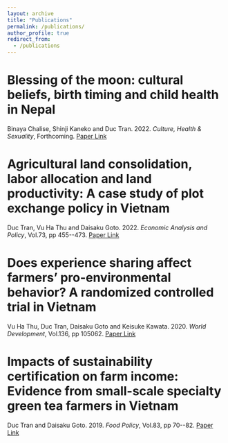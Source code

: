 ```yaml
---
layout: archive
title: "Publications"
permalink: /publications/
author_profile: true
redirect_from:
  - /publications
---
```


<!-- {% if author.googlescholar %}
  You can also find my articles on <u><a href="{{author.googlescholar}}">my Google Scholar profile</a>.</u>
{% endif %}

{% include base_path %}

{% for post in site.publications reversed %}
  {% include archive-single.html %}
{% endfor %} -->

# Blessing of the moon: cultural beliefs, birth timing and child health in Nepal
Binaya Chalise, Shinji Kaneko and Duc Tran. 2022. *Culture, Health & Sexuality*, Forthcoming. [Paper Link](https://www.tandfonline.com/doi/abs/10.1080/13691058.2022.2111466?journalCode=tchs20)


# Agricultural land consolidation, labor allocation and land productivity: A case study of plot exchange policy in Vietnam
Duc Tran, Vu Ha Thu and Daisaku Goto. 2022. *Economic Analysis and Policy*, Vol.73, pp 455--473. [Paper Link](https://www.sciencedirect.com/science/article/abs/pii/S0313592621001673)


# Does experience sharing affect farmers’ pro-environmental behavior? A randomized controlled trial in Vietnam
Vu Ha Thu, Duc Tran, Daisaku Goto and Keisuke Kawata. 2020. *World Development*, Vol.136, pp 105062. [Paper Link](https://www.sciencedirect.com/science/article/abs/pii/S0305750X20301881)


# Impacts of sustainability certification on farm income: Evidence from small-scale specialty green tea farmers in Vietnam
Duc Tran and Daisaku Goto. 2019. *Food Policy*, Vol.83, pp 70--82. [Paper Link](https://www.sciencedirect.com/science/article/abs/pii/S030691921830441X)